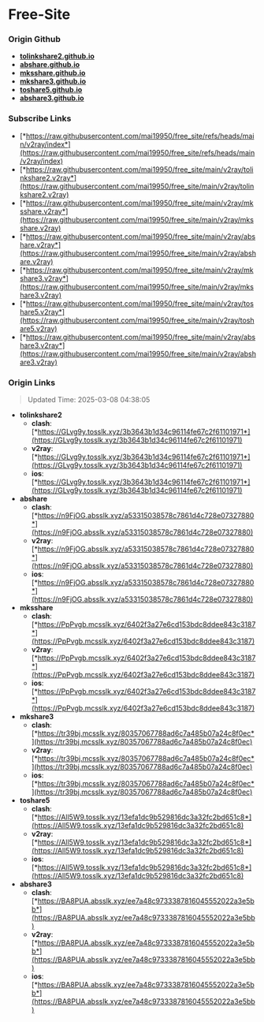 # Free-Site

### Origin Github

- [**tolinkshare2.github.io**](https://github.com/tolinkshare2/tolinkshare2.github.io)
- [**abshare.github.io**](https://github.com/abshare/abshare.github.io)
- [**mksshare.github.io**](https://github.com/mksshare/mksshare.github.io)
- [**mkshare3.github.io**](https://github.com/mkshare3/mkshare3.github.io)
- [**toshare5.github.io**](https://github.com/toshare5/toshare5.github.io)
- [**abshare3.github.io**](https://github.com/abshare3/abshare3.github.io)

### Subscribe Links

- [*https://raw.githubusercontent.com/mai19950/free_site/refs/heads/main/v2ray/index*](https://raw.githubusercontent.com/mai19950/free_site/refs/heads/main/v2ray/index)
- [*https://raw.githubusercontent.com/mai19950/free_site/main/v2ray/tolinkshare2.v2ray*](https://raw.githubusercontent.com/mai19950/free_site/main/v2ray/tolinkshare2.v2ray)
- [*https://raw.githubusercontent.com/mai19950/free_site/main/v2ray/mksshare.v2ray*](https://raw.githubusercontent.com/mai19950/free_site/main/v2ray/mksshare.v2ray)
- [*https://raw.githubusercontent.com/mai19950/free_site/main/v2ray/abshare.v2ray*](https://raw.githubusercontent.com/mai19950/free_site/main/v2ray/abshare.v2ray)
- [*https://raw.githubusercontent.com/mai19950/free_site/main/v2ray/mkshare3.v2ray*](https://raw.githubusercontent.com/mai19950/free_site/main/v2ray/mkshare3.v2ray)
- [*https://raw.githubusercontent.com/mai19950/free_site/main/v2ray/toshare5.v2ray*](https://raw.githubusercontent.com/mai19950/free_site/main/v2ray/toshare5.v2ray)
- [*https://raw.githubusercontent.com/mai19950/free_site/main/v2ray/abshare3.v2ray*](https://raw.githubusercontent.com/mai19950/free_site/main/v2ray/abshare3.v2ray)

### Origin Links

> Updated Time: 2025-03-08 04:38:05

- **tolinkshare2**
  - **clash**: [*https://GLvg9y.tosslk.xyz/3b3643b1d34c96114fe67c2f61101971*](https://GLvg9y.tosslk.xyz/3b3643b1d34c96114fe67c2f61101971)
  - **v2ray**: [*https://GLvg9y.tosslk.xyz/3b3643b1d34c96114fe67c2f61101971*](https://GLvg9y.tosslk.xyz/3b3643b1d34c96114fe67c2f61101971)
  - **ios**: [*https://GLvg9y.tosslk.xyz/3b3643b1d34c96114fe67c2f61101971*](https://GLvg9y.tosslk.xyz/3b3643b1d34c96114fe67c2f61101971)
- **abshare**
  - **clash**: [*https://n9FjOG.absslk.xyz/a53315038578c7861d4c728e07327880*](https://n9FjOG.absslk.xyz/a53315038578c7861d4c728e07327880)
  - **v2ray**: [*https://n9FjOG.absslk.xyz/a53315038578c7861d4c728e07327880*](https://n9FjOG.absslk.xyz/a53315038578c7861d4c728e07327880)
  - **ios**: [*https://n9FjOG.absslk.xyz/a53315038578c7861d4c728e07327880*](https://n9FjOG.absslk.xyz/a53315038578c7861d4c728e07327880)
- **mksshare**
  - **clash**: [*https://PpPvgb.mcsslk.xyz/6402f3a27e6cd153bdc8ddee843c3187*](https://PpPvgb.mcsslk.xyz/6402f3a27e6cd153bdc8ddee843c3187)
  - **v2ray**: [*https://PpPvgb.mcsslk.xyz/6402f3a27e6cd153bdc8ddee843c3187*](https://PpPvgb.mcsslk.xyz/6402f3a27e6cd153bdc8ddee843c3187)
  - **ios**: [*https://PpPvgb.mcsslk.xyz/6402f3a27e6cd153bdc8ddee843c3187*](https://PpPvgb.mcsslk.xyz/6402f3a27e6cd153bdc8ddee843c3187)
- **mkshare3**
  - **clash**: [*https://tr39bj.mcsslk.xyz/80357067788ad6c7a485b07a24c8f0ec*](https://tr39bj.mcsslk.xyz/80357067788ad6c7a485b07a24c8f0ec)
  - **v2ray**: [*https://tr39bj.mcsslk.xyz/80357067788ad6c7a485b07a24c8f0ec*](https://tr39bj.mcsslk.xyz/80357067788ad6c7a485b07a24c8f0ec)
  - **ios**: [*https://tr39bj.mcsslk.xyz/80357067788ad6c7a485b07a24c8f0ec*](https://tr39bj.mcsslk.xyz/80357067788ad6c7a485b07a24c8f0ec)
- **toshare5**
  - **clash**: [*https://All5W9.tosslk.xyz/13efa1dc9b529816dc3a32fc2bd651c8*](https://All5W9.tosslk.xyz/13efa1dc9b529816dc3a32fc2bd651c8)
  - **v2ray**: [*https://All5W9.tosslk.xyz/13efa1dc9b529816dc3a32fc2bd651c8*](https://All5W9.tosslk.xyz/13efa1dc9b529816dc3a32fc2bd651c8)
  - **ios**: [*https://All5W9.tosslk.xyz/13efa1dc9b529816dc3a32fc2bd651c8*](https://All5W9.tosslk.xyz/13efa1dc9b529816dc3a32fc2bd651c8)
- **abshare3**
  - **clash**: [*https://BA8PUA.absslk.xyz/ee7a48c9733387816045552022a3e5bb*](https://BA8PUA.absslk.xyz/ee7a48c9733387816045552022a3e5bb)
  - **v2ray**: [*https://BA8PUA.absslk.xyz/ee7a48c9733387816045552022a3e5bb*](https://BA8PUA.absslk.xyz/ee7a48c9733387816045552022a3e5bb)
  - **ios**: [*https://BA8PUA.absslk.xyz/ee7a48c9733387816045552022a3e5bb*](https://BA8PUA.absslk.xyz/ee7a48c9733387816045552022a3e5bb)
